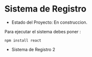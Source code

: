 <h1>Sistema de Registro</h1>

- Estado del Proyecto: En construccion.

Para ejecutar el sistema debes poner :

```npm install react```

- Sistema de Registro 2
